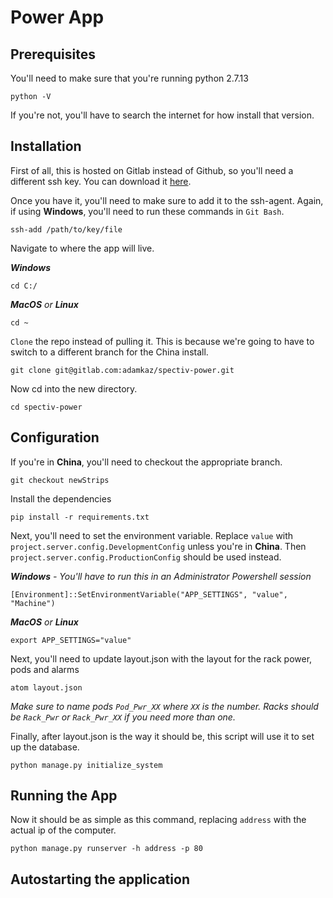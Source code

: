 # Power App

## Prerequisites
You'll need to make sure that you're running python 2.7.13
```
python -V
```
If you're not, you'll have to search the internet for how install that version.

## Installation
First of all, this is hosted on Gitlab instead of Github, so you'll need a different ssh key. You can download it [here](https://drive.google.com/a/sparrowav.com/file/d/0B_MvBkpX7P0mU0U2NGJYT3c3ZTg/view?usp=sharing).

Once you have it, you'll need to make sure to add it to the ssh-agent. Again, if using **Windows**, you'll need to run these commands in `Git Bash`.
```
ssh-add /path/to/key/file
```

Navigate to where the app will live.

**_Windows_**
```
cd C:/
```
_**MacOS** or **Linux**_
```
cd ~
```

`Clone` the repo instead of pulling it. This is because we're going to have to switch to a different branch for the China install.
```
git clone git@gitlab.com:adamkaz/spectiv-power.git
```

Now cd into the new directory.
```
cd spectiv-power
```


## Configuration

If you're in **China**, you'll need to checkout the appropriate branch.
```
git checkout newStrips
```

Install the dependencies
```
pip install -r requirements.txt
```

Next, you'll need to set the environment variable. Replace `value` with `project.server.config.DevelopmentConfig` unless you're in **China**. Then `project.server.config.ProductionConfig` should be used instead.

_**Windows** - You'll have to run this in an Administrator Powershell session_
```
[Environment]::SetEnvironmentVariable("APP_SETTINGS", "value", "Machine")
```

_**MacOS** or **Linux**_
```
export APP_SETTINGS="value"
```

Next, you'll need to update layout.json with the layout for the rack power, pods and alarms
```
atom layout.json
```
*Make sure to name pods `Pod_Pwr_XX` where `XX` is the number. Racks should be `Rack_Pwr` or `Rack_Pwr_XX` if you need more than one.*

Finally, after layout.json is the way it should be, this script will use it to set up the database.
```
python manage.py initialize_system
```

## Running the App
Now it should be as simple as this command, replacing `address` with the actual ip of the computer.
```
python manage.py runserver -h address -p 80
```

## Autostarting the application
